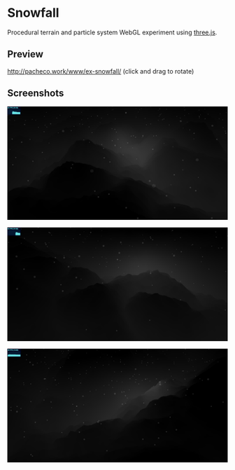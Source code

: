 # Snowfall
Procedural terrain and particle system WebGL experiment using [three.js](https://threejs.org/).

## Preview
http://pacheco.work/www/ex-snowfall/ (click and drag to rotate)

## Screenshots
![Alt text](screenshot.png?raw=true)

![Alt text](screenshot-2.png?raw=true)

![Alt text](screenshot-3.png?raw=true)
